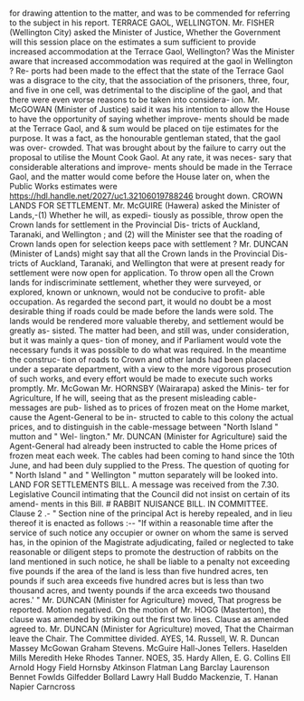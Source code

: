 for drawing attention to the matter, and was to be commended for referring to the subject in his report. TERRACE GAOL, WELLINGTON. Mr. FISHER (Wellington City) asked the Minister of Justice, Whether the Government will this session place on the estimates a sum sufficient to provide increased accommodation at the Terrace Gaol, Wellington? Was the Minister aware that increased accommodation was required at the gaol in Wellington ? Re- ports had been made to the effect that the state of the Terrace Gaol was a disgrace to the city, that the association of the prisoners, three, four, and five in one cell, was detrimental to the discipline of the gaol, and that there were even worse reasons to be taken into considera- ion. Mr. McGOWAN (Minister of Justice) said it was his intention to allow the House to have the opportunity of saying whether improve- ments should be made at the Terrace Gaol, and & sum would be placed on tije estimates for the purpose. It was a fact, as the honourable gentleman stated, that the gaol was over- crowded. That was brought about by the failure to carry out the proposal to utilise the Mount Cook Gaol. At any rate, it was neces- sary that considerable alterations and improve- ments should be made in the Terrace Gaol, and the matter would come before the House later on, when the Public Works estimates were https://hdl.handle.net/2027/uc1.32106019788246 brought down. CROWN LANDS FOR SETTLEMENT. Mr. McGUIRE (Hawera) asked the Minister of Lands,-(1) Whether he will, as expedi- tiously as possible, throw open the Crown lands for settlement in the Provincial Dis- tricts of Auckland, Taranaki, and Wellington ; and (2) will the Minister see that the roading of Crown lands open for selection keeps pace with settlement ? Mr. DUNCAN (Minister of Lands) might say that all the Crown lands in the Provincial Dis- tricts of Auckland, Taranaki, and Wellington that were at present ready for settlement were now open for application. To throw open all the Crown lands for indiscriminate settlement, whether they were surveyed, or explored, known or unknown, would not be conducive to profit- able occupation. As regarded the second part, it would no doubt be a most desirable thing if roads could be made before the lands were sold. The lands would be rendered more valuable thereby, and settlement would be greatly as- sisted. The matter had been, and still was, under consideration, but it was mainly a ques- tion of money, and if Parliament would vote the necessary funds it was possible to do what was required. In the meantime the construc- tion of roads to Crown and other lands had been placed under a separate department, with a view to the more vigorous prosecution of such works, and every effort would be made to execute such works promptly. Mr. McGowan Mr. HORNSBY (Wairarapa) asked the Minis- ter for Agriculture, If he will, seeing that as the present misleading cable-messages are pub- lished as to prices of frozen meat on the Home market, cause the Agent-General to be in- structed to cable to this colony the actual prices, and to distinguish in the cable-message between "North Island " mutton and " Wel- lington." Mr. DUNCAN (Minister for Agriculture) said the Agent-General had already been instructed to cable the Home prices of frozen meat each week. The cables had been coming to hand since the 10th June, and had been duly supplied to the Press. The question of quoting for " North Island " and " Wellington " mutton separately will be looked into. LAND FOR SETTLEMENTS BILL. A message was received from the 7.30. Legislative Council intimating that the Council did not insist on certain of its amend- ments in this Bill. # RABBIT NUISANCE BILL. IN COMMITTEE. Clause 2 .- " Section nine of the principal Act is hereby repealed, and in lieu thereof it is enacted as follows :-- "If within a reasonable time after the service of such notice any occupier or owner on whom the same is served has, in the opinion of the Magistrate adjudicating, failed or neglected to take reasonable or diligent steps to promote the destruction of rabbits on the land mentioned in such notice, he shall be liable to a penalty not exceeding five pounds if the area of the land is less than five hundred acres, ten pounds if such area exceeds five hundred acres but is less than two thousand acres, and twenty pounds if the arca exceeds two thousand acres.' " Mr. DUNCAN (Minister for Agriculture} moved, That progress be reported. Motion negatived. On the motion of Mr. HOGG (Masterton), the clause was amended by striking out the first two lines. Clause as amended agreed to. Mr. DUNCAN (Minister for Agriculture) moved, That the Chairman leave the Chair. The Committee divided. AYES, 14. Russell, W. R. Duncan Massey McGowan Graham Stevens. McGuire Hall-Jones Tellers. Haselden Mills Meredith Heke Rhodes Tanner. NOES, 35. Hardy Allen, E. G. Collins EII Arnold Hogy Field Hornsby Atkinson Flatman Lang Barclay Laurenson Bennet Fowlds Gilfedder Bollard Lawry Hall Buddo Mackenzie, T. Hanan Napier Carncross 
